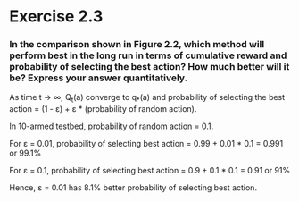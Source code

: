 # Exercise 2.3

### In the comparison shown in Figure 2.2, which method will perform best in the long run in terms of cumulative reward and probability of selecting the best action? How much better will it be? Express your answer quantitatively.

As time t -> ∞, Q<sub>t</sub>(a) converge to q<sub>*</sub>(a) and probability of selecting the best action = (1 - ε) + ε * (probability of random action).

In 10-armed testbed, probability of random action = 0.1.

For ε = 0.01, probability of selecting best action = 0.99 + 0.01 * 0.1 = 0.991 or 99.1%

For ε = 0.1, probability of selecting best action = 0.9 + 0.1 * 0.1 = 0.91 or 91%

Hence, ε = 0.01 has 8.1% better probability of selecting best action.
